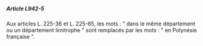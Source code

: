 ##### Article L942-5

Aux articles L. 225-36 et L. 225-65, les mots : " dans le même département ou un département limitrophe " sont remplacés par les mots : " en Polynésie française ".

